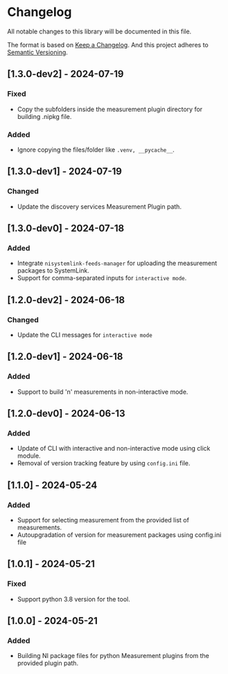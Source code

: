 # Changelog

All notable changes to this library will be documented in this file.

The format is based on [Keep a Changelog](http://keepachangelog.com/).
And this project adheres to [Semantic Versioning](https://semver.org/spec/v2.0.0.html).


## [1.3.0-dev2] - 2024-07-19

### Fixed

- Copy the subfolders inside the measurement plugin directory for building .nipkg file.

### Added

- Ignore copying the files/folder like `.venv, __pycache__`. 

## [1.3.0-dev1] - 2024-07-19

### Changed

- Update the discovery services Measurement Plugin path.

## [1.3.0-dev0] - 2024-07-18

### Added

- Integrate `nisystemlink-feeds-manager` for uploading the measurement packages to SystemLink.
- Support for comma-separated inputs for `interactive mode`.

## [1.2.0-dev2] - 2024-06-18

### Changed

- Update the CLI messages for `interactive mode`

## [1.2.0-dev1] - 2024-06-18

### Added

- Support to build 'n' measurements in non-interactive mode.

## [1.2.0-dev0] - 2024-06-13

### Added

- Update of CLI with interactive and non-interactive mode using click module.
- Removal of version tracking feature by using `config.ini` file.

## [1.1.0] - 2024-05-24

### Added

- Support for selecting measurement from the provided list of measurements.
- Autoupgradation of version for measurement packages using config.ini file

## [1.0.1] - 2024-05-21

### Fixed

- Support python 3.8 version for the tool.

## [1.0.0] - 2024-05-21

### Added

- Building NI package files for python Measurement plugins from the provided plugin path.
